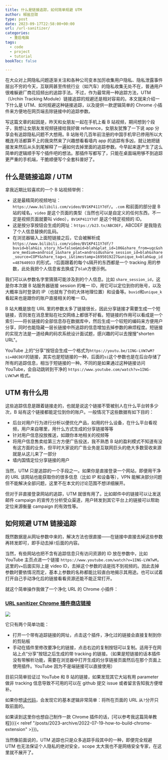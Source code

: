 ```yaml
---
title: 什么是链接追踪，如何简单规避 UTM
author: 椒盐豆豉
type: post
date: 2023-09-17T22:58:00+00:00
url: /url-sanitizer/
categories:
  - 重启电脑
tags:
  - code
  - project
  - tutorial
bookToc: false

---
```


在大众对上网隐私问题逐渐关注和各种公司变本加厉收集用户隐私、隐私泄露事件层出不穷的今天，互联网甚至传统行业（如汽车）的隐私收集无处不在，普通用户很难躲避厂商花招频出的追踪手法。不过，作为最常用一种追踪方法，UTM（Urchin Tracking Module）链接追踪的规避还是相对容易的。本文就来介绍一下什么是 UTM、如何规避这种链接追踪，以及提供一款逻辑简单的 Chrome 小插件来方便地在网页端去除链接中的追踪参数。

写这篇文章的起因是，昨天和女朋友一起在手机上看 B 站视频，期间想到个段子，我想让女朋友发视频链接给我好做 reference，女朋友犹豫了一下说 app 分享会有追踪隐私问题不大想用。B 站账号几百年前注册的中国手机早已停用所以大概连月活都算不上的我突然来了兴趣想看看墙内 app 的追踪有多凶，就让她把链接发来然后从头到尾解释了一遍如何去掉里面的追踪参数。今早起来遂产生了这么简单的逻辑顺手写个插件吧的想法。那插件写都写了，只能在桌面端用够不到追踪更严重的手机端，干脆顺便写个全套科普好了。

<!--more-->

## 什么是链接追踪 / UTM
拿我近期比较喜欢的一个 B 站视频举例：
- 这是最精简的视频地址：`https://www.bilibili.com/video/BV1KP411Y7df/`。`.com` 和前面的部分是 B 站的域名，`video` 是这个页面的类型（当然也可以是自定义的任何东西，不一定是视频页面就要叫 video），`BV1KP411Y7df` 是这个特定视频的 ID。
- 这是按分享按钮会生成的网址：`https://b23.tv/ABCDEF`，ABCDEF 是我隐去了个人信息替换的乱码。
- 在浏览器输入上面短链接之后，它会被解析成 `https://www.bilibili.com/video/BV1KP411Y7df/?buvid=blah&is_story_h5=false&mid=blah&plat_id=106&share_from=ugc&share_medium=android_i&share_plat=android&share_session_id=blah&share_source=COPY&share_tag=s_i&timestamp=1695019227&unique_k=blah&up_id=487640933` 的形式。`?`后面跟着的每个`&`隔开的东西都是一个 tracking 用的参数，此处我把个人信息省去换成了`blah`方便示例。

我们可以从参数名字里猜猜可能涉及到的个人信息。比如 `share_session_id`，这是你本次跟 B 站服务器链接 session 的唯一 ID，用它可以定位到你的账号，以及大概率当时登录的 IP（也就有了你的大体地理位置）和设备等。`buvid`和`unique_k`看起来也是跟你的账户直接相关的唯一 ID。

B 站大概是放在 URL 里的参数太多了链接很长，因此分享链接才需要生成一个短链接，否则发在消息里贴在社交网络上都很不好看。短链接的作用可以看成是一个索引——将长链接的全部信息存在数据库中，然后生成一个较短的编码来方便用户分享，同时也能隐藏一层长链接中所追踪的信息增加去掉参数的麻烦程度。短链接的实现方法是一道经典的码农系统设计面试题，感兴趣的可以去搜搜"shorten URL"。

YouTube 上的“分享”按钮会生成一个格式为`https://youtu.be/1ING-LVW7wM?si=ABCDEF`的链接，其实也是短链接的一种，后面的`si`这个参数也是在后台存储了所有的追踪信息，相当于短链接的一种。不同的是如果通过这种链接访问 YouTube，会自动跳转到干净的 `https://www.youtube.com/watch?v=1ING-LVW7wM` 格式。

## UTM 有什么用
这些追踪信息是跟着链接走的，也就是说这个链接不管被别人在什么平台转多少次，B 站有这个链接都能定位到你的账户。一般情况下这些数据有如下目的：
- 后台对用户行为进行分析以便优化产品，如用的什么设备，在什么平台看视频，用户来自哪里，用什么方式生成的分享链接等等
- 针对用户信息投放推送，如跟你本地相关的视频等
- 将用户信息售卖给第三方方便广告投送，我不熟悉 B 站的盈利模式不知道有没有这方面的业务，但平时大家说的广告业务是互联网巨头的绝大多数营收来源就是从这儿来了一部分
- 墙内国情定位分享链接的用户

当然，UTM 只是追踪的一个手段之一。如果你是直接登录一个网站，即便用干净的 URL 该网站也能获取你的很多信息（比如 IP 和设备等），VPN 能解决部分问题但不能解决全部问题，这里不在本文的讨论范围不想详细展开。

但对于非直接登录网站的追踪，UTM 就很有用了。比如邮件中的链接可以让发送邮件 campaign 的宣传方分析受众渠道，用户转发到其它平台上的链接可以帮助定位来源衡量 campaign 的有效性等。

## 如何规避 UTM 链接追踪
既然数据是从网址参数中来的，解决方法也很直接——在链接中直接去掉这些参数再转发即可，即手动去掉`?`后面的内容。

当然，有些网站也把不含有追踪信息只有访问资源的 ID 放在参数中，比如 YouTube 主页点进一个链接 `https://www.youtube.com/watch?v=1ING-LVW7wM`，这里的`v=`后面实际上是 video ID，去掉这个参数的话是找不到视频的。因此去掉参数时要依情况而定，基本上参数的名称都能比较直白地揭示其用途。也可以试着打开自己手动净化后的链接看看资源还能不能正常打开。

就这个简单操作我做了一个净化 URL 的 Chrome 小插件：
### [URL sanitizer Chrome 插件商店链接](https://chrome.google.com/webstore/detail/url-sanitizer/ajkpelpeineingjfmenbgkhophnlofgc)
![](https://lh3.googleusercontent.com/CC3g1LA5x-M7hcLmQhTUZ7mJGVGhHPqR48hXZpW3y3vUqq93q1LUVRaQHM-bczASA0oupmHr8KYZq02Q4t-kg8GV=w640-h400-e365-rj-sc0x00ffffff)

它只有两个简单功能：
- 打开一个带有追踪链接的网址，点击这个插件，净化过的链接会直接复制到你的剪贴板
- 手动在插件里修改要净化的链接，点击右边的复制按钮可以复制。适用于在网站上点“分享”按钮之后生成的带 tracking 的链接。（如果是短链接的话本插件没有带解析功能，需要在浏览器中打开生成的分享链接页面然后在那个页面上使用插件。YouTube 因为不是端链接可以直接使用）

目前只简单验证过 YouTube 和 B 站的链接，如果发现其它大站有用 parameter 做非 tracking 信息导致不可用的可以在 github 提交 issue 或者留言告知我方便增补。

如果你想[读代码](https://github.com/mtfront/url-sanitizer/blob/master/popup.js)，会发现它的基本逻辑非常简单：将所在页面的 URL 从`?`分开只取前面的。

如果读到这里你也想自己制作一款 Chrome 插件的话，[可以参考我这篇简单教程]({{< relref "/posts/2023-archive/2022-07-19-how-to-build-chrome-extension" >}})。

当然像前面说的，UTM 追踪也只是众多追踪手段其中的一种，即便完全规避 UTM 也无法保证个人隐私的绝对安全，scope 太大我也不是网络安全专家，在这里就不展开了。


